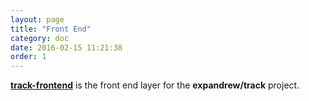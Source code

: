 ```yaml
---
layout: page
title: "Front End"
category: doc
date: 2016-02-15 11:21:38
order: 1
---
```


[**track-frontend**](http://github.com/expandrew/track-frontend) is the front end layer for the **expandrew/track** project.

